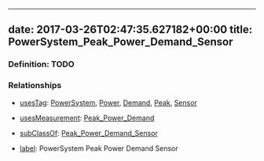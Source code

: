 
---
date: 2017-03-26T02:47:35.627182+00:00
title: PowerSystem_Peak_Power_Demand_Sensor
---
### Definition: TODO

### Relationships

* [usesTag](https://brickschema.org/schema/1.0/BrickFrame#usesTag): [PowerSystem](https://brickschema.org/schema/1.0/BrickTag#PowerSystem), [Power](https://brickschema.org/schema/1.0/BrickTag#Power), [Demand](https://brickschema.org/schema/1.0/BrickTag#Demand), [Peak](https://brickschema.org/schema/1.0/BrickTag#Peak), [Sensor](https://brickschema.org/schema/1.0/BrickTag#Sensor)

* [usesMeasurement](https://brickschema.org/schema/1.0/BrickFrame#usesMeasurement): [Peak_Power_Demand](https://brickschema.org/schema/1.0/Brick#Peak_Power_Demand)

* [subClassOf](http://www.w3.org/2000/01/rdf-schema#subClassOf): [Peak_Power_Demand_Sensor](https://brickschema.org/schema/1.0/Brick#Peak_Power_Demand_Sensor)

* [label](http://www.w3.org/2000/01/rdf-schema#label): PowerSystem Peak Power Demand Sensor
